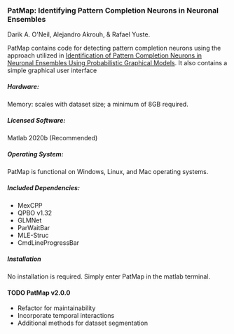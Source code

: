 ### PatMap: Identifying Pattern Completion Neurons in Neuronal Ensembles
Darik A. O'Neil, Alejandro Akrouh, & Rafael Yuste.

PatMap contains code for detecting pattern completion neurons using the approach utilized in [Identification of Pattern Completion Neurons in Neuronal Ensembles Using Probabilistic Graphical Models](https://www.jneurosci.org/content/41/41/8577). It also contains a simple graphical user interface

##### Hardware:
Memory: scales with dataset size; a minimum of 8GB required. 

##### Licensed Software:
Matlab 2020b (Recommended)

##### Operating System:
PatMap is functional on Windows, Linux, and Mac operating systems.

##### Included Dependencies:
* MexCPP
* QPBO v1.32
* GLMNet
* ParWaitBar
* MLE-Struc
* CmdLineProgressBar

##### Installation
No installation is required. Simply enter PatMap in the matlab terminal.

#### TODO PatMap v2.0.0
* Refactor for maintainability
* Incorporate temporal interactions
* Additional methods for dataset segmentation
